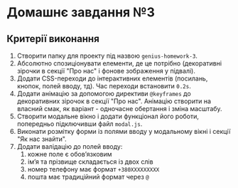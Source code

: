 # Домашнє завдання №3

## Критерії виконання


1. Створити папку для проекту під назвою `genius-homework-3`.
2. Абсолютно спозиціонувати елементи, де це потрібно (декоративні зірочки в секції "Про нас" і фонове зображення у підвалі).
3. Додати CSS-переходи до інтерактивних елементів (посилань, кнопок, полей вводу, тд). Час переходи встановити `0.2s`.
4. Додати анімацію за допомогою директиви `@keyframes` до декоративних зірочок в секції "Про нас". Анімацію створити на власний смак, як варіант - одночасне обертання і зміна масштабу.
5. Створити модальне вікно і додати функціонал його роботи, попередньо підключивши файл `modal.js`.
6. Виконати розмітку форми із полями вводу у модальному вікні і секції "Як нас знайти".
7. Додати валідацію до полей вводу:
	1. кожне поле є обовʼязковим
	2. імʼя та прізвище складається із двох слів
	3. номер телефону має формат `+380ХХХХХХХХХ`
	4. пошта має традиційний формат через `@`